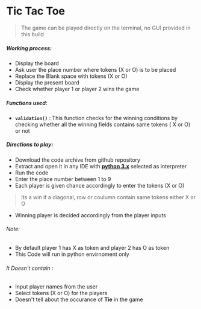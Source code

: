 # Tic Tac Toe


>The game can be played directly on the terminal, no GUI provided in this build

##### Working process:
  - Display the board
  - Ask user the place number where tokens (X or O) is to be placed
  - Replace the Blank space with tokens (X or O)
  - Display the present board
  - Check whether player 1 or player 2 wins the game
 

##### Functions used:

  - **`validation()`** : This function checks for the winning conditions by checking whether all the winning fields contains same tokens ( X or O) or not


##### Directions to play:
  - Download the code archive from github repository
  - Extract and open it in any IDE with [**python 3.x**](https://www.python.org/downloads/) selected as interpreter
  - Run the code
  - Enter the place number between 1 to 9 
  - Each player is given chance accordingly to enter the tokens (X or O)
  > Its a win if a diagonal, row or coulumn contain same tokens either X or O
  - Winning player is decided accordingly from the player inputs
 ###### Note:
  - By default player 1 has X as token and player 2 has O as token
  - This Code will run in python envirnoment only
 ###### It Doesn't contain :
  - Input player names from the user
  - Select tokens (X or O) for the players
  - Doesn't tell about the occurance of **Tie** in the game
